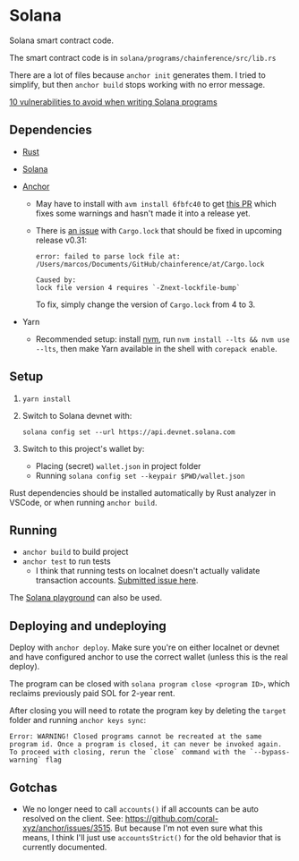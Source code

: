 # Solana

Solana smart contract code.

The smart contract code is in `solana/programs/chainference/src/lib.rs`

There are a lot of files because `anchor init` generates them. I tried to simplify, but then `anchor build` stops working with no error message.

[10 vulnerabilities to avoid when writing Solana programs](https://x.com/pencilflip/status/1483880018858201090)

## Dependencies

- [Rust](https://www.rust-lang.org/tools/install)
- [Solana](https://solana.com/docs/intro/installation)
- [Anchor](https://www.anchor-lang.com/docs/installation)

  - May have to install with `avm install 6fbfc40` to get [this PR](https://github.com/coral-xyz/anchor/pull/3396) which fixes some warnings and hasn't made it into a release yet.
  - There is [an issue](https://github.com/coral-xyz/anchor/issues/3392#issuecomment-2508412018) with `Cargo.lock` that should be fixed in upcoming release v0.31:

    ```
    error: failed to parse lock file at: /Users/marcos/Documents/GitHub/chainference/at/Cargo.lock

    Caused by:
    lock file version 4 requires `-Znext-lockfile-bump`

    ```

    To fix, simply change the version of `Cargo.lock` from 4 to 3.

- Yarn
  - Recommended setup: install [nvm](https://github.com/nvm-sh/nvm), run `nvm install --lts && nvm use --lts`, then make Yarn available in the shell with `corepack enable`.

## Setup

1. `yarn install`
1. Switch to Solana devnet with:

   ```shell
   solana config set --url https://api.devnet.solana.com
   ```

1. Switch to this project's wallet by:

   - Placing (secret) `wallet.json` in project folder
   - Running `solana config set --keypair $PWD/wallet.json`

Rust dependencies should be installed automatically by Rust analyzer in VSCode, or when running `anchor build`.

## Running

- `anchor build` to build project
- `anchor test` to run tests
  - I think that running tests on localnet doesn't actually validate transaction accounts. [Submitted issue here](https://github.com/coral-xyz/anchor/issues/3515).

The [Solana playground](https://beta.solpg.io/) can also be used.

## Deploying and undeploying

Deploy with `anchor deploy`. Make sure you're on either localnet or devnet and have configured anchor to use the correct wallet (unless this is the real deploy).

The program can be closed with `solana program close <program ID>`, which reclaims previously paid SOL for 2-year rent.

After closing you will need to rotate the program key by deleting the `target` folder and running `anchor keys sync`:

```text
Error: WARNING! Closed programs cannot be recreated at the same program id. Once a program is closed, it can never be invoked again. To proceed with closing, rerun the `close` command with the `--bypass-warning` flag
```

## Gotchas

- We no longer need to call `accounts()` if all accounts can be auto resolved on the client. See: <https://github.com/coral-xyz/anchor/issues/3515>. But because I'm not even sure what this means, I think I'll just use `accountsStrict()` for the old behavior that is currently documented.
